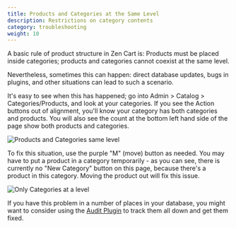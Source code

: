 ```yaml
---
title: Products and Categories at the Same Level 
description: Restrictions on category contents 
category: troubleshooting
weight: 10
---
```


A basic rule of product structure in Zen Cart is: Products must be placed inside categories; products and categories cannot coexist at the same level.

Nevertheless, sometimes this can happen: direct database updates, bugs in plugins, and other situations can lead to such a scenario. 

It's easy to see when this has happened; go into Admin > Catalog > Categories/Products, and look at your categories.  If you see the Action buttons out of alignment, you'll know your category has both categories and products.  You will also see the count at the bottom left hand side of the page show both products and categories.

![Products and Categories same level](/images/prod_cat_same_level.png)

To fix this situation, use the purple "M" (move) button as needed.  You may have to put a product in a category temporarily - as you can see, there is currently no "New Category" button on this page, because there's a product in this category.  Moving the product out will fix this issue. 

![Only Categories at a level](/images/prod_cat_same_level2.png)

If you have this problem in a number of places in your database, you might want to consider using the [Audit Plugin](https://www.zen-cart.com/downloads.php?do=file&id=2261) to track them all down and get them fixed. 


